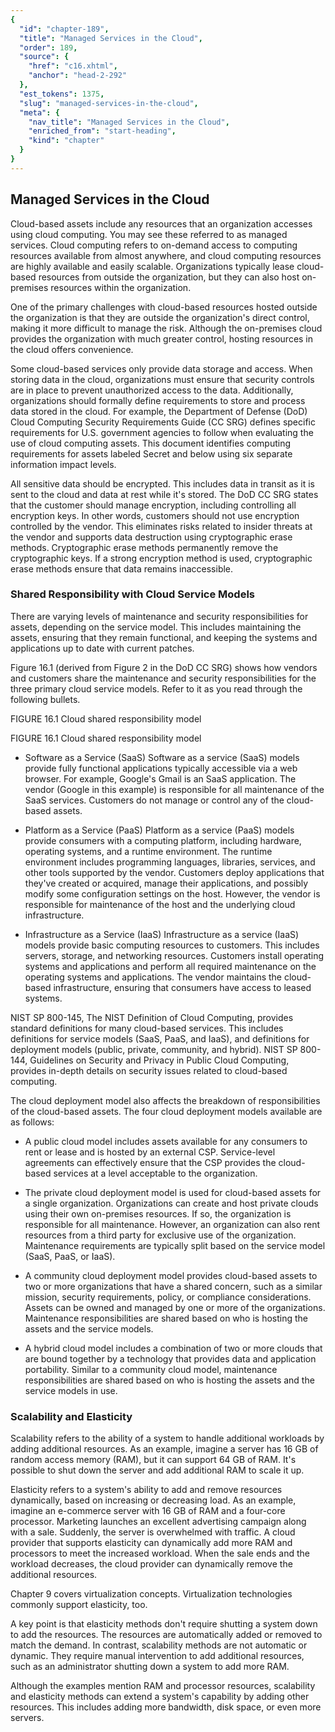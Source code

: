 ```yaml
---
{
  "id": "chapter-189",
  "title": "Managed Services in the Cloud",
  "order": 189,
  "source": {
    "href": "c16.xhtml",
    "anchor": "head-2-292"
  },
  "est_tokens": 1375,
  "slug": "managed-services-in-the-cloud",
  "meta": {
    "nav_title": "Managed Services in the Cloud",
    "enriched_from": "start-heading",
    "kind": "chapter"
  }
}
---
```

## Managed Services in the Cloud

Cloud-based assets include any resources that an organization accesses using cloud computing. You may see these referred to as managed services. Cloud computing refers to on-demand access to computing resources available from almost anywhere, and cloud computing resources are highly available and easily scalable. Organizations typically lease cloud-based resources from outside the organization, but they can also host on-premises resources within the organization.

One of the primary challenges with cloud-based resources hosted outside the organization is that they are outside the organization's direct control, making it more difficult to manage the risk. Although the on-premises cloud provides the organization with much greater control, hosting resources in the cloud offers convenience.

Some cloud-based services only provide data storage and access. When storing data in the cloud, organizations must ensure that security controls are in place to prevent unauthorized access to the data. Additionally, organizations should formally define requirements to store and process data stored in the cloud. For example, the Department of Defense (DoD) Cloud Computing Security Requirements Guide (CC SRG) defines specific requirements for U.S. government agencies to follow when evaluating the use of cloud computing assets. This document identifies computing requirements for assets labeled Secret and below using six separate information impact levels.

All sensitive data should be encrypted. This includes data in transit as it is sent to the cloud and data at rest while it's stored. The DoD CC SRG states that the customer should manage encryption, including controlling all encryption keys. In other words, customers should not use encryption controlled by the vendor. This eliminates risks related to insider threats at the vendor and supports data destruction using cryptographic erase methods. Cryptographic erase methods permanently remove the cryptographic keys. If a strong encryption method is used, cryptographic erase methods ensure that data remains inaccessible.

### Shared Responsibility with Cloud Service Models

There are varying levels of maintenance and security responsibilities for assets, depending on the service model. This includes maintaining the assets, ensuring that they remain functional, and keeping the systems and applications up to date with current patches.

Figure 16.1 (derived from Figure 2 in the DoD CC SRG) shows how vendors and customers share the maintenance and security responsibilities for the three primary cloud service models. Refer to it as you read through the following bullets.

FIGURE 16.1 Cloud shared responsibility model

FIGURE 16.1 Cloud shared responsibility model

- Software as a Service (SaaS) Software as a service (SaaS) models provide fully functional applications typically accessible via a web browser. For example, Google's Gmail is an SaaS application. The vendor (Google in this example) is responsible for all maintenance of the SaaS services. Customers do not manage or control any of the cloud-based assets.

- Platform as a Service (PaaS) Platform as a service (PaaS) models provide consumers with a computing platform, including hardware, operating systems, and a runtime environment. The runtime environment includes programming languages, libraries, services, and other tools supported by the vendor. Customers deploy applications that they've created or acquired, manage their applications, and possibly modify some configuration settings on the host. However, the vendor is responsible for maintenance of the host and the underlying cloud infrastructure.

- Infrastructure as a Service (IaaS) Infrastructure as a service (IaaS) models provide basic computing resources to customers. This includes servers, storage, and networking resources. Customers install operating systems and applications and perform all required maintenance on the operating systems and applications. The vendor maintains the cloud-based infrastructure, ensuring that consumers have access to leased systems.

NIST SP 800-145, The NIST Definition of Cloud Computing, provides standard definitions for many cloud-based services. This includes definitions for service models (SaaS, PaaS, and IaaS), and definitions for deployment models (public, private, community, and hybrid). NIST SP 800-144, Guidelines on Security and Privacy in Public Cloud Computing, provides in-depth details on security issues related to cloud-based computing.

The cloud deployment model also affects the breakdown of responsibilities of the cloud-based assets. The four cloud deployment models available are as follows:

- A public cloud model includes assets available for any consumers to rent or lease and is hosted by an external CSP. Service-level agreements can effectively ensure that the CSP provides the cloud-based services at a level acceptable to the organization.

- The private cloud deployment model is used for cloud-based assets for a single organization. Organizations can create and host private clouds using their own on-premises resources. If so, the organization is responsible for all maintenance. However, an organization can also rent resources from a third party for exclusive use of the organization. Maintenance requirements are typically split based on the service model (SaaS, PaaS, or IaaS).

- A community cloud deployment model provides cloud-based assets to two or more organizations that have a shared concern, such as a similar mission, security requirements, policy, or compliance considerations. Assets can be owned and managed by one or more of the organizations. Maintenance responsibilities are shared based on who is hosting the assets and the service models.

- A hybrid cloud model includes a combination of two or more clouds that are bound together by a technology that provides data and application portability. Similar to a community cloud model, maintenance responsibilities are shared based on who is hosting the assets and the service models in use.

### Scalability and Elasticity

Scalability refers to the ability of a system to handle additional workloads by adding additional resources. As an example, imagine a server has 16 GB of random access memory (RAM), but it can support 64 GB of RAM. It's possible to shut down the server and add additional RAM to scale it up.

Elasticity refers to a system's ability to add and remove resources dynamically, based on increasing or decreasing load. As an example, imagine an e-commerce server with 16 GB of RAM and a four-core processor. Marketing launches an excellent advertising campaign along with a sale. Suddenly, the server is overwhelmed with traffic. A cloud provider that supports elasticity can dynamically add more RAM and processors to meet the increased workload. When the sale ends and the workload decreases, the cloud provider can dynamically remove the additional resources.

Chapter 9 covers virtualization concepts. Virtualization technologies commonly support elasticity, too.

A key point is that elasticity methods don't require shutting a system down to add the resources. The resources are automatically added or removed to match the demand. In contrast, scalability methods are not automatic or dynamic. They require manual intervention to add additional resources, such as an administrator shutting down a system to add more RAM.

Although the examples mention RAM and processor resources, scalability and elasticity methods can extend a system's capability by adding other resources. This includes adding more bandwidth, disk space, or even more servers.
